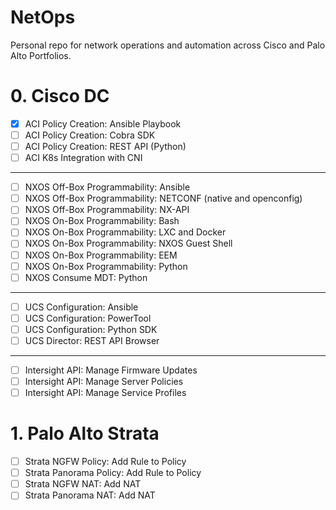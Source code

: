 # NetOps
Personal repo for network operations and automation across Cisco and Palo Alto Portfolios.

# 0. Cisco DC
- [x] ACI Policy Creation: Ansible Playbook
- [ ] ACI Policy Creation: Cobra SDK 
- [ ] ACI Policy Creation: REST API (Python)
- [ ] ACI K8s Integration with CNI
***
- [ ] NXOS Off-Box Programmability: Ansible
- [ ] NXOS Off-Box Programmability: NETCONF (native and openconfig)
- [ ] NXOS Off-Box Programmability: NX-API
- [ ] NXOS On-Box Programmability: Bash
- [ ] NXOS On-Box Programmability: LXC and Docker
- [ ] NXOS On-Box Programmability: NXOS Guest Shell
- [ ] NXOS On-Box Programmability: EEM
- [ ] NXOS On-Box Programmability: Python
- [ ] NXOS Consume MDT: Python
***
- [ ] UCS Configuration: Ansible
- [ ] UCS Configuration: PowerTool
- [ ] UCS Configuration: Python SDK
- [ ] UCS Director: REST API Browser
*** 
- [ ] Intersight API: Manage Firmware Updates
- [ ] Intersight API: Manage Server Policies
- [ ] Intersight API: Manage Service Profiles

# 1. Palo Alto Strata
- [ ] Strata NGFW Policy: Add Rule to Policy
- [ ] Strata Panorama Policy: Add Rule to Policy
- [ ] Strata NGFW NAT: Add NAT 
- [ ] Strata Panorama NAT: Add NAT